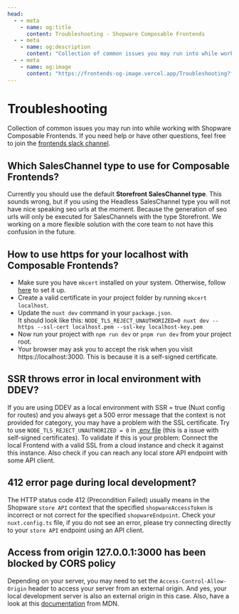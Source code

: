 ```yaml
---
head:
  - - meta
    - name: og:title
      content: Troubleshooting - Shopware Composable Frontends
  - - meta
    - name: og:description
      content: "Collection of common issues you may run into while working with Shopware Composable Frontends."
  - - meta
    - name: og:image
      content: "https://frontends-og-image.vercel.app/Troubleshooting?fontSize=150px"
---
```


# Troubleshooting

Collection of common issues you may run into while working with Shopware Composable Frontends. If you need help or have other questions, feel free to join the [frontends slack channel](https://shopwarecommunity.slack.com/archives/C050L6NCMGQ).

## Which SalesChannel type to use for Composable Frontends?

Currently you should use the default **Storefront SalesChannel type**. This sounds wrong, but if you using the Headless SalesChannel type you will not have nice speaking seo urls at the moment. Because the generation of seo urls will only be executed for SalesChannels with the type Storefront. We working on a more flexible solution with the core team to not have this confusion in the future.

## How to use https for your localhost with Composable Frontends?

- Make sure you have `mkcert` installed on your system. Otherwise, follow [here](https://github.com/FiloSottile/mkcert) to set it up.
- Create a valid certificate in your project folder by running `mkcert localhost`.
- Update the `nuxt dev` command in your `package.json`.  
  It should look like this: `NODE_TLS_REJECT_UNAUTHORIZED=0 nuxt dev --https --ssl-cert localhost.pem --ssl-key localhost-key.pem`
- Now run your project with `npm run dev` or `pnpm run dev` from your project root.
- Your browser may ask you to accept the risk when you visit https://localhost:3000. This is because it is a self-signed certificate.

## SSR throws error in local environment with DDEV?

If you are using DDEV as a local environment with SSR = true (Nuxt config for routes) and you always get a 500 error message that the context is not provided for category, you may have a problem with the SSL certificate. Try to use `NODE_TLS_REJECT_UNAUTHORIZED = 0` in [.env file](https://nuxt.com/docs/guide/directory-structure/env) (this is a issue with self-signed certificates). To validate if this is your problem: Connect the local Frontend with a valid SSL from a cloud instance and check it against this instance. Also check if you can reach any local store API endpoint with some API client.

## 412 error page during local development?

The HTTP status code 412 (Precondition Failed) usually means in the Shopware `store API` context that the specified `shopwareAccessToken` is incorrect or not correct for the specified `shopwareEndpoint`. Check your `nuxt.config.ts` file, if you do not see an error, please try connecting directly to your `store API` endpoint using an API client.

## Access from origin 127.0.0.1:3000 has been blocked by CORS policy

Depending on your server, you may need to set the `Access-Control-Allow-Origin` header to access your server from an external origin. And yes, your local development server is also an external origin in this case. Also, have a look at this [documentation](https://developer.mozilla.org/en-US/docs/Web/HTTP/CORS/Errors/CORSMissingAllowOrigin) from MDN.
